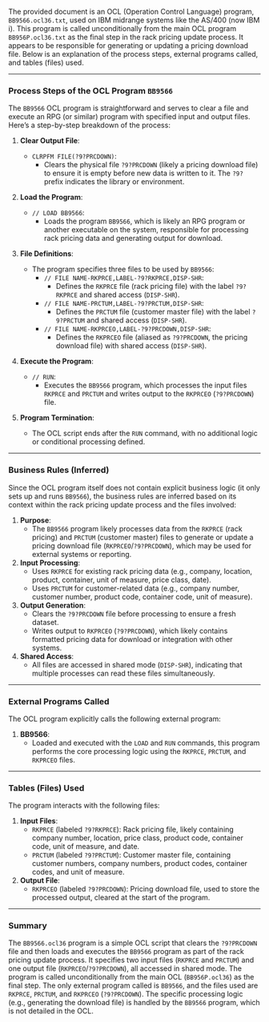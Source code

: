 The provided document is an OCL (Operation Control Language) program, `BB9566.ocl36.txt`, used on IBM midrange systems like the AS/400 (now IBM i). This program is called unconditionally from the main OCL program `BB956P.ocl36.txt` as the final step in the rack pricing update process. It appears to be responsible for generating or updating a pricing download file. Below is an explanation of the process steps, external programs called, and tables (files) used.

---

### **Process Steps of the OCL Program `BB9566`**

The `BB9566` OCL program is straightforward and serves to clear a file and execute an RPG (or similar) program with specified input and output files. Here’s a step-by-step breakdown of the process:

1. **Clear Output File**:
   - `CLRPFM FILE(?9?PRCDOWN)`:
     - Clears the physical file `?9?PRCDOWN` (likely a pricing download file) to ensure it is empty before new data is written to it. The `?9?` prefix indicates the library or environment.

2. **Load the Program**:
   - `// LOAD BB9566`:
     - Loads the program `BB9566`, which is likely an RPG program or another executable on the system, responsible for processing rack pricing data and generating output for download.

3. **File Definitions**:
   - The program specifies three files to be used by `BB9566`:
     - `// FILE NAME-RKPRCE,LABEL-?9?RKPRCE,DISP-SHR`:
       - Defines the `RKPRCE` file (rack pricing file) with the label `?9?RKPRCE` and shared access (`DISP-SHR`).
     - `// FILE NAME-PRCTUM,LABEL-?9?PRCTUM,DISP-SHR`:
       - Defines the `PRCTUM` file (customer master file) with the label `?9?PRCTUM` and shared access (`DISP-SHR`).
     - `// FILE NAME-RKPRCEO,LABEL-?9?PRCDOWN,DISP-SHR`:
       - Defines the `RKPRCEO` file (aliased as `?9?PRCDOWN`, the pricing download file) with shared access (`DISP-SHR`).

4. **Execute the Program**:
   - `// RUN`:
     - Executes the `BB9566` program, which processes the input files `RKPRCE` and `PRCTUM` and writes output to the `RKPRCEO` (`?9?PRCDOWN`) file.

5. **Program Termination**:
   - The OCL script ends after the `RUN` command, with no additional logic or conditional processing defined.

---

### **Business Rules (Inferred)**

Since the OCL program itself does not contain explicit business logic (it only sets up and runs `BB9566`), the business rules are inferred based on its context within the rack pricing update process and the files involved:
1. **Purpose**:
   - The `BB9566` program likely processes data from the `RKPRCE` (rack pricing) and `PRCTUM` (customer master) files to generate or update a pricing download file (`RKPRCEO`/`?9?PRCDOWN`), which may be used for external systems or reporting.
2. **Input Processing**:
   - Uses `RKPRCE` for existing rack pricing data (e.g., company, location, product, container, unit of measure, price class, date).
   - Uses `PRCTUM` for customer-related data (e.g., company number, customer number, product code, container code, unit of measure).
3. **Output Generation**:
   - Clears the `?9?PRCDOWN` file before processing to ensure a fresh dataset.
   - Writes output to `RKPRCEO` (`?9?PRCDOWN`), which likely contains formatted pricing data for download or integration with other systems.
4. **Shared Access**:
   - All files are accessed in shared mode (`DISP-SHR`), indicating that multiple processes can read these files simultaneously.

---

### **External Programs Called**

The OCL program explicitly calls the following external program:
1. **BB9566**:
   - Loaded and executed with the `LOAD` and `RUN` commands, this program performs the core processing logic using the `RKPRCE`, `PRCTUM`, and `RKPRCEO` files.

---

### **Tables (Files) Used**

The program interacts with the following files:
1. **Input Files**:
   - `RKPRCE` (labeled `?9?RKPRCE`): Rack pricing file, likely containing company number, location, price class, product code, container code, unit of measure, and date.
   - `PRCTUM` (labeled `?9?PRCTUM`): Customer master file, containing customer numbers, company numbers, product codes, container codes, and unit of measure.
2. **Output File**:
   - `RKPRCEO` (labeled `?9?PRCDOWN`): Pricing download file, used to store the processed output, cleared at the start of the program.

---

### **Summary**

The `BB9566.ocl36` program is a simple OCL script that clears the `?9?PRCDOWN` file and then loads and executes the `BB9566` program as part of the rack pricing update process. It specifies two input files (`RKPRCE` and `PRCTUM`) and one output file (`RKPRCEO`/`?9?PRCDOWN`), all accessed in shared mode. The program is called unconditionally from the main OCL (`BB956P.ocl36`) as the final step. The only external program called is `BB9566`, and the files used are `RKPRCE`, `PRCTUM`, and `RKPRCEO` (`?9?PRCDOWN`). The specific processing logic (e.g., generating the download file) is handled by the `BB9566` program, which is not detailed in the OCL.